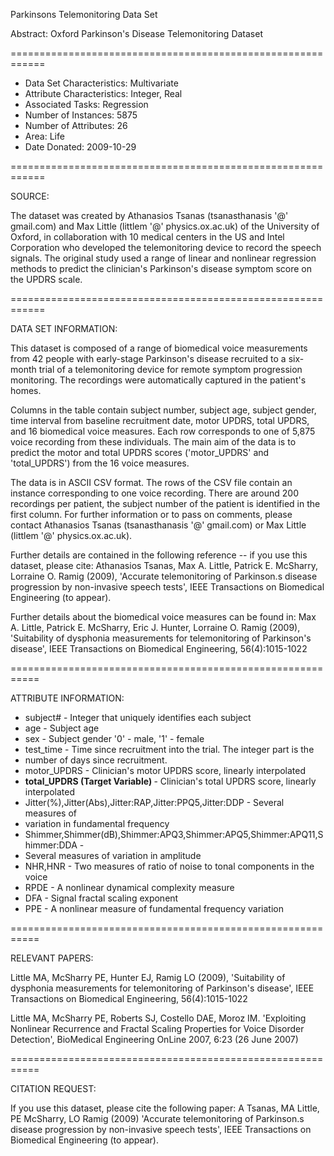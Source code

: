 Parkinsons Telemonitoring Data Set  

Abstract: Oxford Parkinson's Disease Telemonitoring Dataset

============================================================

 - Data Set Characteristics:  Multivariate
- Attribute Characteristics:  Integer, Real
- Associated Tasks:  Regression
- Number of Instances:  5875
- Number of Attributes:  26
- Area:  Life
- Date Donated:  2009-10-29

============================================================

SOURCE:

The dataset was created by Athanasios Tsanas (tsanasthanasis '@' gmail.com) 
and Max Little (littlem '@' physics.ox.ac.uk) of the University of Oxford, in 
collaboration with 10 medical centers in the US and Intel Corporation who 
developed the telemonitoring device to record the speech signals. The 
original study used a range of linear and nonlinear regression methods to 
predict the clinician's Parkinson's disease symptom score on the UPDRS scale.


============================================================

DATA SET INFORMATION:

This dataset is composed of a range of biomedical voice measurements from 42 
people with early-stage Parkinson's disease recruited to a six-month trial of 
a telemonitoring device for remote symptom progression monitoring. The 
recordings were automatically captured in the patient's homes.

Columns in the table contain subject number, subject age, subject gender, 
time interval from baseline recruitment date, motor UPDRS, total UPDRS, and 
16 biomedical voice measures. Each row corresponds to one of 5,875 voice 
recording from these individuals. The main aim of the data is to predict the 
motor and total UPDRS scores ('motor_UPDRS' and 'total_UPDRS') from the 16 
voice measures.

The data is in ASCII CSV format. The rows of the CSV file contain an instance 
corresponding to one voice recording. There are around 200 recordings per 
patient, the subject number of the patient is identified in the first column. 
For further information or to pass on comments, please contact Athanasios 
Tsanas (tsanasthanasis '@' gmail.com) or Max Little (littlem '@' 
physics.ox.ac.uk).

Further details are contained in the following reference -- if you use this 
dataset, please cite:
Athanasios Tsanas, Max A. Little, Patrick E. McSharry, Lorraine O. Ramig (2009),
'Accurate telemonitoring of Parkinson.s disease progression by non-invasive 
speech tests',
IEEE Transactions on Biomedical Engineering (to appear).

Further details about the biomedical voice measures can be found in:
Max A. Little, Patrick E. McSharry, Eric J. Hunter, Lorraine O. Ramig (2009),
'Suitability of dysphonia measurements for telemonitoring of Parkinson's 
disease',
IEEE Transactions on Biomedical Engineering, 56(4):1015-1022 

 
===========================================================

ATTRIBUTE INFORMATION:

 - subject# - Integer that uniquely identifies each subject
- age - Subject age
- sex - Subject gender '0' - male, '1' - female
- test_time - Time since recruitment into the trial. The integer part is the 
- number of days since recruitment.
- motor_UPDRS - Clinician's motor UPDRS score, linearly interpolated
- <b> total_UPDRS (Target Variable) </b> - Clinician's total UPDRS score, linearly interpolated
- Jitter(%),Jitter(Abs),Jitter:RAP,Jitter:PPQ5,Jitter:DDP - Several measures of 
- variation in fundamental frequency
- Shimmer,Shimmer(dB),Shimmer:APQ3,Shimmer:APQ5,Shimmer:APQ11,Shimmer:DDA - 
- Several measures of variation in amplitude
- NHR,HNR - Two measures of ratio of noise to tonal components in the voice
- RPDE - A nonlinear dynamical complexity measure
- DFA - Signal fractal scaling exponent
- PPE - A nonlinear measure of fundamental frequency variation 


===========================================================

RELEVANT PAPERS:

Little MA, McSharry PE, Hunter EJ, Ramig LO (2009),
'Suitability of dysphonia measurements for telemonitoring of Parkinson's 
disease',
IEEE Transactions on Biomedical Engineering, 56(4):1015-1022

Little MA, McSharry PE, Roberts SJ, Costello DAE, Moroz IM.
'Exploiting Nonlinear Recurrence and Fractal Scaling Properties for Voice 
Disorder Detection',
BioMedical Engineering OnLine 2007, 6:23 (26 June 2007) 

===========================================================

CITATION REQUEST:

If you use this dataset, please cite the following paper:
A Tsanas, MA Little, PE McSharry, LO Ramig (2009)
'Accurate telemonitoring of Parkinson.s disease progression by non-invasive 
speech tests',
IEEE Transactions on Biomedical Engineering (to appear). 
